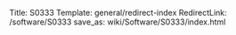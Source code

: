 Title: S0333
Template: general/redirect-index
RedirectLink: /software/S0333
save_as: wiki/Software/S0333/index.html